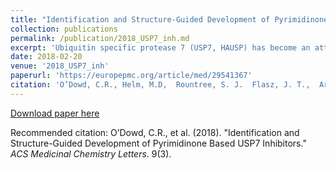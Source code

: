 ```yaml
---
title: "Identification and Structure-Guided Development of Pyrimidinone Based USP7 Inhibitors."
collection: publications
permalink: /publication/2018_USP7_inh.md
excerpt: 'Ubiquitin specific protease 7 (USP7, HAUSP) has become an attractive target in drug discovery due to the role it plays in modulating Mdm2 levels and consequently p53. Increasing interest in USP7 is emerging due to its potential involvement in oncogenic pathways as well as possible roles in both metabolic and immune disorders in addition to viral infections. Potent, novel, and selective inhibitors of USP7 have been developed using both rational and structure-guided design enabled by high-resolution cocrystallography. Initial hits were identified via fragment-based screening, scaffold-hopping, and hybridization exercises. Two distinct subseries are described along with associated structure-activity relationship trends, as are initial efforts aimed at developing compounds suitable for in vivo experiments. Overall, these discoveries will enable further research into the wider biological role of USP7.'
date: 2018-02-20
venue: '2018_USP7_inh'
paperurl: 'https://europepmc.org/article/med/29541367'
citation: 'O’Dowd, C.R., Helm, M.D,  Rountree, S. J.  Flasz, J. T.,  Arkoudis, E.,  Miel, H.,  Hewitt, P. R.,  Jordan, L., Barker, O., Hughes, C.,  Rozycka, E.,  Cassidy, E.,  McClelland, K.,  Odrzywol, E., Page, N., Feutren-Burton, S., Dvorkin, S.,  Gavory, G., and  Harrison, T. (2018). &quot;Identification and Structure-Guided Development of Pyrimidinone Based USP7 Inhibitors &quot; <i>ACS Medicinal Chemistry Letters</i>. 9(3).'
---
```



[Download paper here](https://europepmc.org/article/med/29541367)

Recommended citation: O’Dowd, C.R., et al. (2018). "Identification and Structure-Guided Development of Pyrimidinone Based USP7 Inhibitors." <i>ACS Medicinal Chemistry Letters</i>. 9(3).
